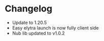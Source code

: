 # Changelog

* Update to 1.20.5
* Easy elytra launch is now fully client side
* Nub lib updated to v1.0.2